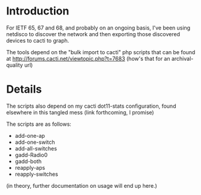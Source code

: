 # Introduction #

For IETF 65, 67 and 68, and probably on an ongoing basis, I've been using netdisco
to discover the network and then exporting those discovered devices to cacti to graph.

The tools depend on the "bulk import to cacti" php scripts that can be found at http://forums.cacti.net/viewtopic.php?t=7683
(how's that for an archival-quality url)

# Details #

The scripts also depend on my cacti dot11-stats configuration, found elsewhere in this tangled mess (link forthcoming, I promise)

The scripts are as follows:
  * add-one-ap
  * add-one-switch
  * add-all-switches
  * gadd-Radio0
  * gadd-both
  * reapply-aps
  * reapply-switches

(in theory, further documentation on usage will end up here.)